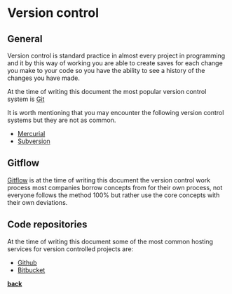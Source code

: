 # Version control

## General

Version control is standard practice in almost every project in programming and it by this way of working you are able to create saves for each change you make to your code so you have the ability to see a history of the changes you have made.

At the time of writing this document the most popular version control system is [Git](https://git-scm.com/)

It is worth mentioning that you may encounter the following version control systems but they are not as common.

* [Mercurial](https://www.mercurial-scm.org/)
* [Subversion](https://subversion.apache.org/)

## Gitflow

[Gitflow](https://www.atlassian.com/git/tutorials/comparing-workflows/gitflow-workflow) is at the time of writing this document the version control work process most companies borrow concepts from for their own process, not everyone follows the method 100% but rather use the core concepts with their own deviations.

## Code repositories

At the time of writing this document some of the most common hosting services for version controlled projects are:

* [Github](https://github.com/)
* [Bitbucket](https://bitbucket.org)

**[back](../README.md)**
